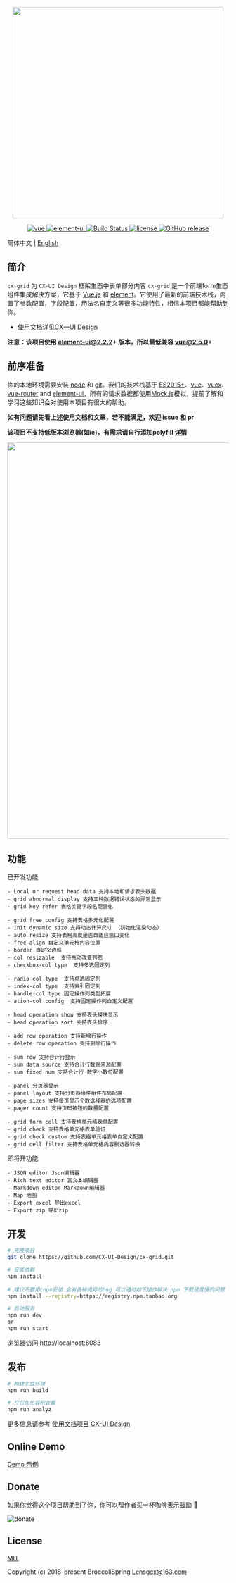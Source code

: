 <p align="center">
  <img width="480" src="http://otaflb4oo.bkt.clouddn.com/CX-UI-Design/Logo/CX-Grid-logo.png">
</p>

<p align="center">
  <a href="https://github.com/vuejs/vue">
    <img src="https://img.shields.io/badge/vue-2.5.10-brightgreen.svg" alt="vue">
  </a>
  <a href="https://github.com/ElemeFE/element">
    <img src="https://img.shields.io/badge/element--ui-2.3.0-brightgreen.svg" alt="element-ui">
  </a>
  <a href="https://travis-ci.org/PanJiaChen/vue-element-admin" rel="nofollow">
    <img src="https://travis-ci.org/PanJiaChen/vue-element-admin.svg?branch=master" alt="Build Status">
  </a>
  <a href="https://github.com/PanJiaChen/vue-element-admin/blob/master/LICENSE">
    <img src="https://img.shields.io/github/license/mashape/apistatus.svg" alt="license">
  </a>
  <a href="https://github.com/PanJiaChen/vue-element-admin/releases">
    <img src="https://img.shields.io/github/release/PanJiaChen/vue-element-admin.svg" alt="GitHub release">
  </a>
</p>

简体中文 | [English](./README.md)

## 简介
`cx-grid` 为 `CX-UI Design` 框架生态中表单部分内容
`cx-grid` 是一个前端form生态组件集成解决方案，它基于 [Vue.js](https://github.com/vuejs/vue) 和 [element](https://github.com/ElemeFE/element)。它使用了最新的前端技术栈，内置了参数配置，字段配置，用法名自定义等很多功能特性，相信本项目都能帮助到你。

- [使用文档详见CX—UI Design](https://github.com/CX-UI-Design/CX-UI-DesignLICENSE)

**注意：该项目使用 element-ui@2.2.2+ 版本，所以最低兼容 vue@2.5.0+**

## 前序准备

你的本地环境需要安装 [node](http://nodejs.org/) 和 [git](https://git-scm.com/)。我们的技术栈基于 [ES2015+](http://es6.ruanyifeng.com/)、[vue](https://cn.vuejs.org/index.html)、[vuex](https://vuex.vuejs.org/zh-cn/)、[vue-router](https://router.vuejs.org/zh-cn/) and [element-ui](https://github.com/ElemeFE/element)，所有的请求数据都使用[Mock.js](https://github.com/nuysoft/Mock)模拟，提前了解和学习这些知识会对使用本项目有很大的帮助。

 **如有问题请先看上述使用文档和文章，若不能满足，欢迎 issue 和 pr**

 **该项目不支持低版本浏览器(如ie)，有需求请自行添加polyfill [详情](https://github.com/PanJiaChen/vue-element-admin/wiki#babel-polyfill)**

 <p align="center">
  <img width="900" src="http://otaflb4oo.bkt.clouddn.com/CX-UI-Design/CX-Grid/grid-template.jpg-thumb_m2.2_s900.500">
</p>

## 功能
已开发功能
```
- Local or request head data 支持本地和请求表头数据
- grid abnormal display 支持三种数据错误状态的异常显示
- grid key refer 表格关键字段名配置化

- grid free config 支持表格多元化配置
- init dynamic size 支持动态计算尺寸 （初始化渲染动态）
- auto resize 支持表格高度是否自适应窗口变化
- free align 自定义单元格内容位置
- border 自定义边框
- col resizable  支持拖动改变列宽
- checkbox-col type  支持多选固定列

- radio-col type  支持单选固定列
- index-col type  支持索引固定列
- handle-col type 固定操作列类型拓展
- ation-col config  支持固定操作列自定义配置

- head operation show 支持表头模块显示
- head operation sort 支持表头排序

- add row operation 支持新增行操作
- delete row operation 支持删除行操作

- sum row 支持合计行显示
- sum data source 支持合计行数据来源配置
- sum fixed num 支持合计行 数字小数位配置

- panel 分页器显示
- panel layout 支持分页器组件组件布局配置
- page sizes 支持每页显示个数选择器的选项配置
- pager count 支持页码按钮的数量配置

- grid form cell 支持表格单元格表单配置
- grid check 支持表格单元格表单验证
- grid check custom 支持表格单元格表单自定义配置
- grid cell filter 支持表格单元格内容删选器转换
```
即将开功能
```
- JSON editor Json编辑器
- Rich text editor 富文本编辑器
- Markdown editor Markdown编辑器
- Map 地图
- Export excel 导出excel
- Export zip 导出zip
```

## 开发
```bash
# 克隆项目
git clone https://github.com/CX-UI-Design/cx-grid.git

# 安装依赖
npm install
   
# 建议不要用cnpm安装 会有各种诡异的bug 可以通过如下操作解决 npm 下载速度慢的问题
npm install --registry=https://registry.npm.taobao.org

# 启动服务
npm run dev
or
npm run start
```
浏览器访问 http://localhost:8083

## 发布
```bash
# 构建生成环境
npm run build

# 打包优化容积查看
npm run analyz
```

更多信息请参考 [使用文档项目 CX-UI Design](https://github.com/CX-UI-Design/CX-UI-Design)

## Online Demo
[Demo 示例](https://github.com/CX-UI-Design/cx-grid)

## Donate
如果你觉得这个项目帮助到了你，你可以帮作者买一杯咖啡表示鼓励 :tropical_drink:

![donate](http://p7sbfcwqc.bkt.clouddn.com/QR-code/WeChatAlipay.png)

## License

[MIT](https://github.com/CX-UI-Design/cx-grid/blob/master/LICENSE)

Copyright (c) 2018-present BroccoliSpring <Lensgcx@163.com>
